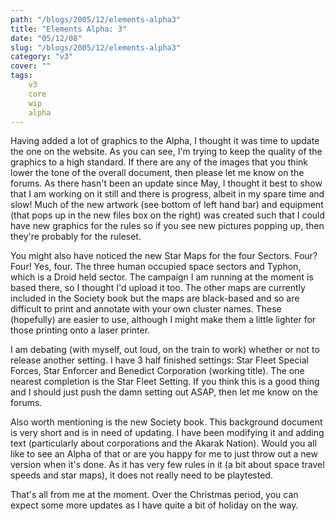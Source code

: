 ```yaml
---
path: "/blogs/2005/12/elements-alpha3"
title: "Elements Alpha: 3"
date: "05/12/08"
slug: "/blogs/2005/12/elements-alpha3"
category: "v3"
cover: ""
tags:
    v3
    core
    wip
    alpha
---
```


Having added a lot of graphics to the Alpha, I thought it was time to update the one on the website. As you can see, I'm trying to keep the quality of the graphics to a high standard. If there are any of the images that you think lower the tone of the overall document, then please let me know on the forums. As there hasn't been an update since May, I thought it best to show that I am working on it still and there is progress, albeit in my spare time and slow! Much of the new artwork (see bottom of left hand bar) and equipment (that pops up in the new files box on the right) was created such that I could have new graphics for the rules so if you see new pictures popping up, then they're probably for the ruleset.

You might also have noticed the new Star Maps for the four Sectors. Four? Four! Yes, four. The three human occupied space sectors and Typhon, which is a Droid held sector. The campaign I am running at the moment is based there, so I thought I'd upload it too. The other maps are currently included in the Society book but the maps are black-based and so are difficult to print and annotate with your own cluster names. These (hopefully) are easier to use, although I might make them a little lighter for those printing onto a laser printer.

I am debating (with myself, out loud, on the train to work) whether or not to release another setting. I have 3 half finished settings: Star Fleet Special Forces, Star Enforcer and Benedict Corporation (working title). The one nearest completion is the Star Fleet Setting. If you think this is a good thing and I should just push the damn setting out ASAP, then let me know on the forums.

Also worth mentioning is the new Society book. This background document is very short and is in need of updating. I have been modifying it and adding text (particularly about corporations and the Akarak Nation). Would you all like to see an Alpha of that or are you happy for me to just throw out a new version when it's done. As it has very few rules in it (a bit about space travel speeds and star maps), it does not really need to be playtested.

That's all from me at the moment. Over the Christmas period, you can expect some more updates as I have quite a bit of holiday on the way.    